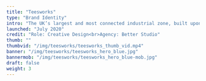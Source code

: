 ```yaml
---
title: "Teesworks"
type: "Brand Identity"
intro: "The UK’s largest and most connected industrial zone, built upon the site of the former Redcar steel works. We were challenged to create a brand identity that would encapsulate Teesworks' brand values and ambition for the future. The logo-mark features a circular icon symbolising transformation, sustainability and progress alongside colours that reflect the history and the future of the site."
launched: "July 2020"
credit: "Role: Creative Design<br>Agency: Better Studio"
thumb: ""
thumbvid: "/img/teesworks/teesworks_thumb_vid.mp4"
banner: "/img/teesworks/teesworks_hero_blue.jpg"
bannermob: "/img/teesworks/teesworks_hero_blue-mob.jpg"
draft: false
weight: 3
---
```

